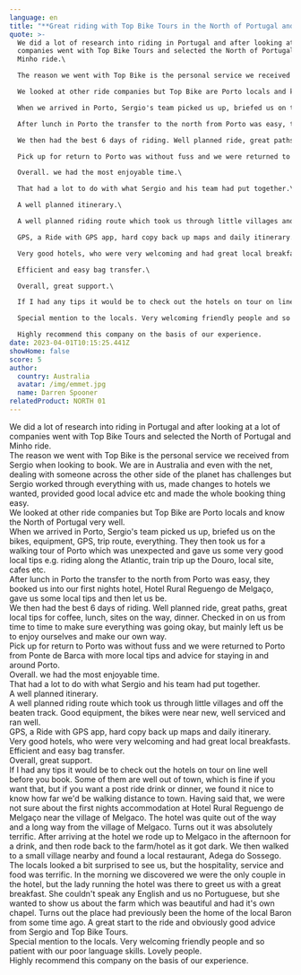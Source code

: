 ```yaml
---
language: en
title: "**Great riding with Top Bike Tours in the North of Portugal and Minho**"
quote: >-
  We did a lot of research into riding in Portugal and after looking at a lot of
  companies went with Top Bike Tours and selected the North of Portugal and
  Minho ride.\

  The reason we went with Top Bike is the personal service we received from Sergio when looking to book. We are in Australia and even with the net, dealing with someone across the other side of the planet has challenges but Sergio worked through everything with us, made changes to hotels we wanted, provided good local advice etc and made the whole booking thing easy.\

  We looked at other ride companies but Top Bike are Porto locals and know the North of Portugal very well.\

  When we arrived in Porto, Sergio's team picked us up, briefed us on the bikes, equipment, GPS, trip route, everything. They then took us for a walking tour of Porto which was unexpected and gave us some very good local tips e.g. riding along the Atlantic, train trip up the Douro, local site, cafes etc.\

  After lunch in Porto the transfer to the north from Porto was easy, they booked us into our first nights hotel, Hotel Rural Reguengo de Melgaço, gave us some local tips and then let us be.\

  We then had the best 6 days of riding. Well planned ride, great paths, great local tips for coffee, lunch, sites on the way, dinner. Checked in on us from time to time to make sure everything was going okay, but mainly left us be to enjoy ourselves and make our own way.\

  Pick up for return to Porto was without fuss and we were returned to Porto from Ponte de Barca with more local tips and advice for staying in and around Porto.\

  Overall. we had the most enjoyable time.\

  That had a lot to do with what Sergio and his team had put together.\

  A well planned itinerary.\

  A well planned riding route which took us through little villages and off the beaten track. Good equipment, the bikes were near new, well serviced and ran well.\

  GPS, a Ride with GPS app, hard copy back up maps and daily itinerary.\

  Very good hotels, who were very welcoming and had great local breakfasts.\

  Efficient and easy bag transfer.\

  Overall, great support.\

  If I had any tips it would be to check out the hotels on tour on line well before you book. Some of them are well out of town, which is fine if you want that, but if you want a post ride drink or dinner, we found it nice to know how far we'd be walking distance to town. Having said that, we were not sure about the first nights accommodation at Hotel Rural Reguengo de Melgaço near the village of Melgaco. The hotel was quite out of the way and a long way from the village of Melgaco. Turns out it was absolutely terrific. After arriving at the hotel we rode up to Melgaco in the afternoon for a drink, and then rode back to the farm/hotel as it got dark. We then walked to a small village nearby and found a local restaurant, Adega do Sossego. The locals looked a bit surprised to see us, but the hospitality, service and food was terrific. In the morning we discovered we were the only couple in the hotel, but the lady running the hotel was there to greet us with a great breakfast. She couldn't speak any English and us no Portuguese, but she wanted to show us about the farm which was beautiful and had it's own chapel. Turns out the place had previously been the home of the local Baron from some time ago. A great start to the ride and obviously good advice from Sergio and Top Bike Tours.\

  Special mention to the locals. Very welcoming friendly people and so patient with our poor language skills. Lovely people.\

  Highly recommend this company on the basis of our experience.
date: 2023-04-01T10:15:25.441Z
showHome: false
score: 5
author:
  country: Australia
  avatar: /img/emmet.jpg
  name: Darren Spooner
relatedProduct: NORTH 01
---
```

We did a lot of research into riding in Portugal and after looking at a lot of companies went with Top Bike Tours and selected the North of Portugal and Minho ride.\
The reason we went with Top Bike is the personal service we received from Sergio when looking to book. We are in Australia and even with the net, dealing with someone across the other side of the planet has challenges but Sergio worked through everything with us, made changes to hotels we wanted, provided good local advice etc and made the whole booking thing easy.\
We looked at other ride companies but Top Bike are Porto locals and know the North of Portugal very well.\
When we arrived in Porto, Sergio's team picked us up, briefed us on the bikes, equipment, GPS, trip route, everything. They then took us for a walking tour of Porto which was unexpected and gave us some very good local tips e.g. riding along the Atlantic, train trip up the Douro, local site, cafes etc.\
After lunch in Porto the transfer to the north from Porto was easy, they booked us into our first nights hotel, Hotel Rural Reguengo de Melgaço, gave us some local tips and then let us be.\
We then had the best 6 days of riding. Well planned ride, great paths, great local tips for coffee, lunch, sites on the way, dinner. Checked in on us from time to time to make sure everything was going okay, but mainly left us be to enjoy ourselves and make our own way.\
Pick up for return to Porto was without fuss and we were returned to Porto from Ponte de Barca with more local tips and advice for staying in and around Porto.\
Overall. we had the most enjoyable time.\
That had a lot to do with what Sergio and his team had put together.\
A well planned itinerary.\
A well planned riding route which took us through little villages and off the beaten track. Good equipment, the bikes were near new, well serviced and ran well.\
GPS, a Ride with GPS app, hard copy back up maps and daily itinerary.\
Very good hotels, who were very welcoming and had great local breakfasts.\
Efficient and easy bag transfer.\
Overall, great support.\
If I had any tips it would be to check out the hotels on tour on line well before you book. Some of them are well out of town, which is fine if you want that, but if you want a post ride drink or dinner, we found it nice to know how far we'd be walking distance to town. Having said that, we were not sure about the first nights accommodation at Hotel Rural Reguengo de Melgaço near the village of Melgaco. The hotel was quite out of the way and a long way from the village of Melgaco. Turns out it was absolutely terrific. After arriving at the hotel we rode up to Melgaco in the afternoon for a drink, and then rode back to the farm/hotel as it got dark. We then walked to a small village nearby and found a local restaurant, Adega do Sossego. The locals looked a bit surprised to see us, but the hospitality, service and food was terrific. In the morning we discovered we were the only couple in the hotel, but the lady running the hotel was there to greet us with a great breakfast. She couldn't speak any English and us no Portuguese, but she wanted to show us about the farm which was beautiful and had it's own chapel. Turns out the place had previously been the home of the local Baron from some time ago. A great start to the ride and obviously good advice from Sergio and Top Bike Tours.\
Special mention to the locals. Very welcoming friendly people and so patient with our poor language skills. Lovely people.\
Highly recommend this company on the basis of our experience.